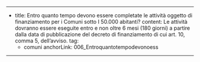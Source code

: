 ---
  - title: Entro quanto tempo devono essere completate le attività oggetto di finanziamento per i Comuni sotto I 50.000 abitanti?
    content: Le attività dovranno essere eseguite entro e non oltre 6 mesi (180 giorni) a partire dalla data di pubblicazione del decreto di finanziamento di cui art. 10, comma 5, dell’avviso.
    tag:
      - comuni
    anchorLink: 006_Entroquantotempodevonoess
---